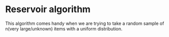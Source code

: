 # Reservoir algorithm

This algorithm comes handy when we are trying to take a random sample of n(very large/unknown) items with a uniform distribution.
